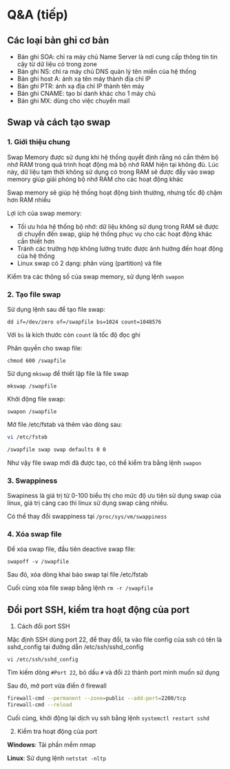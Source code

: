 # Q&A (tiếp)

## Các loại bản ghi cơ bản

- Bản ghi SOA: chỉ ra máy chủ Name Server là nơi cung cấp thông tin tin cậy từ dữ liệu có trong zone
- Bản ghi NS: chỉ ra máy chủ DNS quản lý tên miền của hệ thống
- Bản ghi host A: ánh xạ tên máy thành địa chỉ IP
- Bản ghi PTR: ánh xạ địa chỉ IP thành tên máy
- Bản ghi CNAME: tạo bí danh khác cho 1 máy chủ
- Bản ghi MX: dùng cho việc chuyển mail

## Swap và cách tạo swap

### 1. Giới thiệu chung

Swap Memory được sử dụng khi hệ thống quyết định rằng nó cần thêm bộ nhớ RAM trong quá trình hoạt động mà bộ nhớ RAM hiện tại không đủ. Lúc này, dữ liệu tạm thời không sử dụng có trong RAM sẽ được đẩy vào swap memory giúp giải phóng bộ nhớ RAM cho các hoạt động khác

Swap memory sẽ giúp hệ thống hoạt động bình thường, nhưng tốc độ chậm hơn RAM nhiều

Lợi ích của swap memory:
- Tối ưu hóa hệ thống bộ nhớ: dữ liệu không sử dụng trong RAM sẽ được di chuyển đến swap, giúp hệ thống phục vụ cho các hoạt động khác cần thiết hơn
- Tránh các trường hợp không lường trước được ảnh hưởng đến hoạt động của hệ thống
- Linux swap có 2 dạng: phân vùng (partition) và file

Kiểm tra các thông số của swap memory, sử dụng lệnh ```swapon```

### 2. Tạo file swap

Sử dụng lệnh sau để tạo file swap:

```dd if=/dev/zero of=/swapfile bs=1024 count=1048576```

Với ```bs``` là kích thước còn ```count``` là tốc độ đọc ghi

Phân quyền cho swap file: 

```chmod 600 /swapfile```

Sử dụng ```mkswap``` để thiết lập file là file swap

```mkswap /swapfile```

Khởi động file swap:

```swapon /swapfile```

Mở file /etc/fstab và thêm vào dòng sau:

```sh
vi /etc/fstab

/swapfile swap swap defaults 0 0
```

Như vậy file swap mới đã được tạo, có thể kiểm tra bằng lệnh ```swapon```

### 3. Swappiness

Swapiness là giá trị từ 0-100 biểu thị cho mức độ ưu tiên sử dụng swap của linux, giá trị càng cao thì linux sử dụng swap càng nhiều.

Có thể thay đổi swappiness tại ```/proc/sys/vm/swappiness```

### 4. Xóa swap file

Để xóa swap file, đầu tiên deactive swap file:

```swapoff -v /swapfile```

Sau đó, xóa dòng khai báo swap tại file /etc/fstab

Cuối cùng xóa file swap bằng lệnh ```rm -r /swapfile```

## Đổi port SSH, kiểm tra hoạt động của port

1. Cách đổi port SSH

Mặc định SSH dùng port 22, để thay đổi, ta vào file config của ssh có tên là sshd_config tại đường dẫn /etc/ssh/sshd_config

```vi /etc/ssh/sshd_config```

Tìm kiếm dòng ```#Port 22```, bỏ dấu ```#``` và đổi ```22``` thành port mình muốn sử dụng

Sau đó, mở port vừa điền ở firewall

```sh
firewall-cmd --permanent --zone=public --add-port=2200/tcp
firewall-cmd --reload
```

Cuối cùng, khởi động lại dịch vụ ssh bằng lệnh ```systemctl restart sshd```

2. Kiểm tra hoạt động của port

**Windows**: Tải phần mềm nmap

**Linux**: Sử dụng lệnh ```netstat -nltp```
